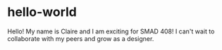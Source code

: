 # hello-world
Hello!
My name is Claire and I am exciting for SMAD 408!
I can't wait to collaborate with my peers and grow as a designer. 
